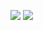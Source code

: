<!--
**ttoro-lee/ttoro-lee** is a ✨ _special_ ✨ repository because its `README.md` (this file) appears on your GitHub profile.

Here are some ideas to get you started:

- 🔭 I’m currently working on ...
- 🌱 I’m currently learning ...
- 👯 I’m looking to collaborate on ...
- 🤔 I’m looking for help with ...
- 💬 Ask me about ...
- 📫 How to reach me: ...
- 😄 Pronouns: ...
- ⚡ Fun fact: ...
-->

<a href="https://ttoro.tistory.com" target="_blank"><img src="https://img.shields.io/badge/Tistory-#000000?style=flat-square&logo=tistory&logoColor=white"/></a>
<img src="https://img.shields.io/badge/Android-3DDC84?style=flat-square&logo=Android&logoColor=white"/>
